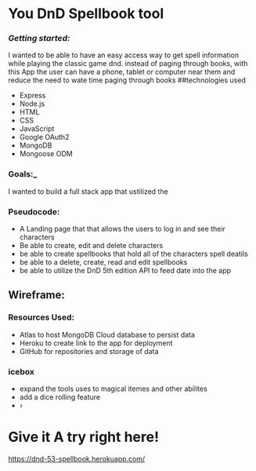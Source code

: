 # You DnD Spellbook tool


### _Getting started:_
I wanted to be able to have an easy access way to get spell information while playing the classic game dnd. instead of paging through books, with this App the user can have a phone, tablet or computer near them and reduce the need to wate time paging through books
##technologies used 

* Express
* Node.js
* HTML
* CSS
* JavaScript
* Google OAuth2
* MongoDB
* Mongoose ODM


### Goals:_ 
I wanted to build a full stack app that ustilized the 
### Pseudocode:
- A Landing page that that allows the users to log in and see their characters
- Be able to create, edit and delete characters 
- be able to create spellbooks that hold all of the characters spell deatils
-   be able to a delete, create, read and edit spellbooks 
- be able to utilize the DnD 5th edition API to feed date into the app
## Wireframe:

### Resources Used: 
* Atlas to host MongoDB Cloud database to persist data
* Heroku to create link to the app for deployment
* GitHub for repositories and storage of data
  
### icebox
-   expand the tools uses to magical itemes and other abilites
-   add a dice rolling feature
- ›
# Give it A try right here!
https://dnd-53-spellbook.herokuapp.com/